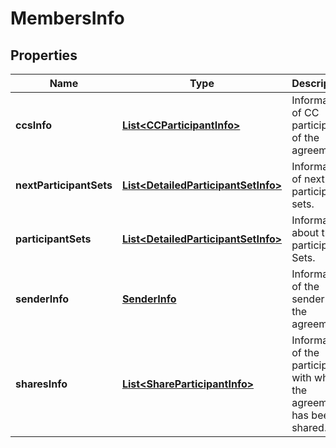 
# MembersInfo

## Properties
Name | Type | Description | Notes
------------ | ------------- | ------------- | -------------
**ccsInfo** | [**List&lt;CCParticipantInfo&gt;**](CCParticipantInfo.md) | Information of CC participants of the agreement. |  [optional]
**nextParticipantSets** | [**List&lt;DetailedParticipantSetInfo&gt;**](DetailedParticipantSetInfo.md) | Information of next participant sets. |  [optional]
**participantSets** | [**List&lt;DetailedParticipantSetInfo&gt;**](DetailedParticipantSetInfo.md) | Information about the participant Sets. |  [optional]
**senderInfo** | [**SenderInfo**](SenderInfo.md) | Information of the sender of the agreement. |  [optional]
**sharesInfo** | [**List&lt;ShareParticipantInfo&gt;**](ShareParticipantInfo.md) | Information of the participants with whom the agreement has been shared. |  [optional]



